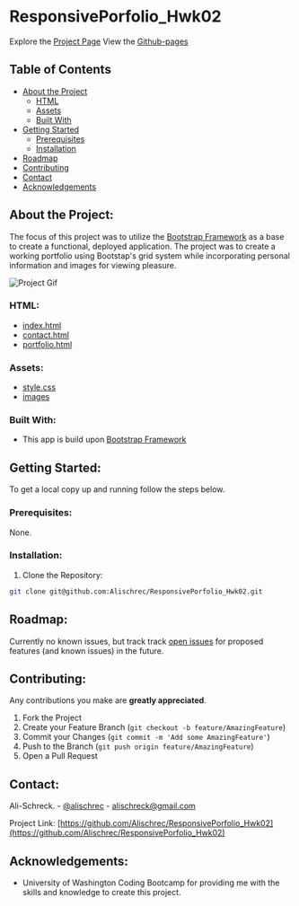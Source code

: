# ResponsivePorfolio_Hwk02

Explore the [Project Page](https://github.com/Alischrec/ResponsivePorfolio_Hwk02)
View the [Github-pages](https://alischrec.github.io/ResponsivePorfolio_Hwk02/)

## Table of Contents

* [About the Project](#about-the-project)
  * [HTML](#html)
  * [Assets](#Assets)
  * [Built With](#built-with)
* [Getting Started](#getting-started)
  * [Prerequisites](#prerequisites)
  * [Installation](#installation)
* [Roadmap](#roadmap)
* [Contributing](#contributing)
* [Contact](#contact)
* [Acknowledgements](#acknowledgements)

## About the Project:
The focus of this project was to utilize the [Bootstrap Framework](https://getbootstrap.com/) as a base to create a functional, deployed application. The project was to create a working portfolio using Bootstap's grid system while incorporating personal information and images for viewing pleasure. 

![Project Gif](assets/images/gif.gif)

### HTML:
* [index.html](https://github.com/Alischrec/ResponsivePorfolio_Hwk02/blob/master/index.html)
* [contact.html](https://github.com/Alischrec/ResponsivePorfolio_Hwk02/blob/master/contact.html)
* [portfolio.html](https://github.com/Alischrec/ResponsivePorfolio_Hwk02/blob/master/portfolio.html)

### Assets:
* [style.css](https://github.com/Alischrec/ResponsivePorfolio_Hwk02/blob/master/assets/css/style.css)
* [images](https://github.com/Alischrec/ResponsivePorfolio_Hwk02/tree/master/assets/images)

### Built With:
* This app is build upon [Bootstrap Framework](https://getbootstrap.com/)

## Getting Started:
To get a local copy up and running follow the steps below.

### Prerequisites:
None.

### Installation:
1. Clone the Repository:
```sh
git clone git@github.com:Alischrec/ResponsivePorfolio_Hwk02.git
```

## Roadmap:
Currently no known issues, but track track [open issues](https://github.com/Alischrec/ResponsivePorfolio_Hwk02/issues ) for proposed features (and known issues) in the future.


## Contributing:
Any contributions you make are **greatly appreciated**.

1. Fork the Project
2. Create your Feature Branch (`git checkout -b feature/AmazingFeature`)
3. Commit your Changes (`git commit -m 'Add some AmazingFeature'`)
4. Push to the Branch (`git push origin feature/AmazingFeature`)
5. Open a Pull Request

## Contact:
Ali-Schreck. - [@alischrec](https://www.instagram.com/alischrec) - alischreck@gmail.com

Project Link: [https://github.com/Alischrec/ResponsivePorfolio_Hwk02](https://github.com/Alischrec/ResponsivePorfolio_Hwk02)

## Acknowledgements: 
* University of Washington Coding Bootcamp for providing me with the skills and knowledge to create this project. 
